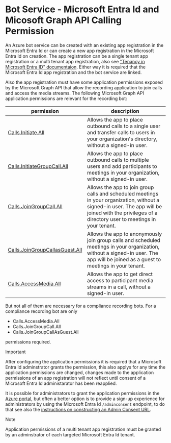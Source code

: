 # Bot Service - Microsoft Entra Id and Micosoft Graph API Calling Permission

An Azure bot service can be created with an existing app registration in the Microsoft Entra Id or can create a new app registration in the Microsoft Entra Id on creation. The app registration can be a single tenant app registration or a multi tenant app registration, also see ["Tenancy in Microsoft Entra ID" documentaion](https://learn.microsoft.com/en-us/entra/identity-platform/single-and-multi-tenant-apps). Either way it is required that the Microsoft Entra Id app registration and the bot service are linked.

Also the app registration must have some application permissions exposed by the Microsoft Graph API that allow the recording application to join calls and access the media streams. The following Microsoft Graph API application permissions are relevant for the recording bot:

| permission | description |
|------------|-------------|
| [Calls.Initiate.All](https://learn.microsoft.com/en-us/graph/permissions-reference#callsinitiateall) | Allows the app to place outbound calls to a single user and transfer calls to users in your organization's directory, without a signed-in user. |
| [Calls.InitiateGroupCall.All](https://learn.microsoft.com/en-us/graph/permissions-reference#callsinitiategroupcallall) | Allows the app to place outbound calls to multiple users and add participants to meetings in your organization, without a signed-in user. |
| [Calls.JoinGroupCall.All](https://learn.microsoft.com/en-us/graph/permissions-reference#callsjoingroupcallall) | Allows the app to join group calls and scheduled meetings in your organization, without a signed-in user. The app will be joined with the privileges of a directory user to meetings in your tenant. |
| [Calls.JoinGroupCallasGuest.All](https://learn.microsoft.com/en-us/graph/permissions-reference#callsjoingroupcallasguestall) | Allows the app to anonymously join group calls and scheduled meetings in your organization, without a signed-in user. The app will be joined as a guest to meetings in your tenant. |
| [Calls.AccessMedia.All](https://learn.microsoft.com/en-us/graph/permissions-reference#callsaccessmediaall) | Allows the app to get direct access to participant media streams in a call, without a signed-in user. |

But not all of them are necessary for a compliance recording bots. For a compliance recording bot are only

- Calls.AccessMedia.All
- Calls.JoinGroupCall.All
- Calls.JoinGroupCallAsGuest.All

permissions required.

> [!IMPORTANT]  
> After configuring the application permissions it is required that a Microsoft Entra Id adminstrator grants the permission, this also applys for any time the application permissions are changed, changes made to the application permissions of an app registration will not reflect until consent of a Microsoft Entra Id administarator has been reapplied.

It is possible for administrators to grant the application permissions in the [Azure portal](https://portal.azure.com), but often a better option is to provide a sign-up experience for administrators by using the Microsoft Entra Id `/adminconsent` endpoint, to do that see also the [instructions on constructing an Admin Consent URL](https://learn.microsoft.com/en-us/entra/identity-platform/v2-admin-consent).

> [!Note]  
> Application permissions of a multi tenant app registration must be granted by an adminstrator of each targeted Microsoft Entra Id tenant.
